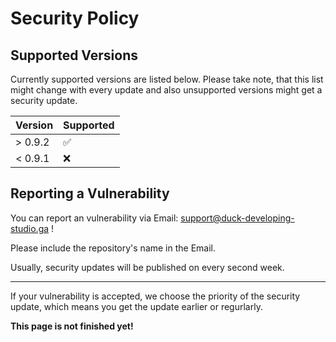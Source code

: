 # Security Policy

## Supported Versions

Currently supported versions are listed below.
Please take note, that this list might change with every update and also unsupported versions might get a security update.

| Version | Supported          |
| ------- | ------------------ |
| > 0.9.2   | :white_check_mark: |
| < 0.9.1   | :x:                |

## Reporting a Vulnerability

You can report an vulnerability via Email: support@duck-developing-studio.ga !

Please include the repository's name in the Email.

Usually, security updates will be published on every second week.

-----------------
If your vulnerability is accepted, we choose the priority of the security update, which means you get the update earlier or regurlarly.

**This page is not finished yet!**
